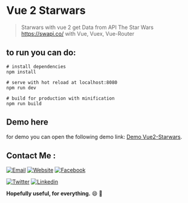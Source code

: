# Vue 2 Starwars
> Starwars with vue 2 get Data from API The Star Wars https://swapi.co/ with Vue, Vuex, Vue-Router


## to run you can do:
```
# install dependencies
npm install

# serve with hot reload at localhost:8080
npm run dev

# build for production with minification
npm run build
```

## Demo here
for demo you can open the following demo link: [Demo Vue2-Starwars](https://fathan.github.io/vue2-starwars/).
##
##
##
## Contact Me :
[![Email](https://img.shields.io/badge/Fathan%20Rohman-Email-yellow.svg?maxAge=3600)](mailto:karir.fathan@gmail.com)
[![Website](https://img.shields.io/badge/Fathan%20Rohman-Github-black.svg?maxAge=3600)](https://github.com/fathan/)
[![Facebook](https://img.shields.io/badge/fathanrohmanst-Facebook-blue.svg?maxAge=3600)](https://facebook.com/fathanrohmanst)

[![Twitter](https://img.shields.io/badge/Fathan_Rohman-Twitter-55acee.svg?maxAge=3600)](https://twitter.com/Fathan_Rohman)
[![Linkedin](https://img.shields.io/badge/fathan-Linkedin-0077b5.svg?maxAge=3600)](https://id.linkedin.com/in/fathan)


**Hopefully useful, for everything.** :smile: :punch:

